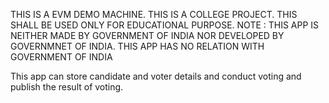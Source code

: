 THIS IS A EVM DEMO MACHINE. 
THIS IS A COLLEGE PROJECT. THIS SHALL BE USED ONLY FOR EDUCATIONAL PURPOSE.
NOTE : THIS APP IS NEITHER MADE BY GOVERNMENT OF INDIA NOR DEVELOPED BY GOVERNMNET OF INDIA. THIS APP HAS NO RELATION WITH GOVERNMENT OF INDIA

This app can store candidate and voter details and conduct voting and publish the result of voting.
